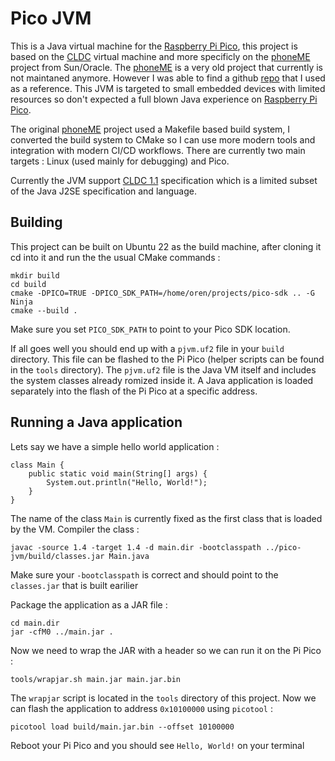 # Pico JVM

This is a Java virtual machine for the [Raspberry Pi Pico](https://www.raspberrypi.com/products/raspberry-pi-pico/), this project is based on the [CLDC](https://en.wikipedia.org/wiki/Connected_Limited_Device_Configuration) virtual machine and more specificly on the [phoneME](https://phonej2me.github.io) project from Sun/Oracle. The [phoneME](https://phonej2me.github.io) is a very old project that currently is not maintaned anymore. However I was able to find a github [repo](https://github.com/magicus/phoneME) that I used as a reference. This JVM is targeted to small embedded devices with limited resources so don't expected a full blown Java experience on [Raspberry Pi Pico](https://www.raspberrypi.com/products/raspberry-pi-pico/).

The original [phoneME](https://phonej2me.github.io) project used a Makefile based build system, I converted the build system to CMake so I can use more modern tools and integration with modern CI/CD workflows. There are currently two main targets : Linux (used mainly for debugging) and Pico.

Currently the JVM support [CLDC 1.1](https://docs.oracle.com/javame/config/cldc/ref-impl/cldc1.1/jsr139/index.html) specification which is a limited subset of the Java  J2SE specification and language.

## Building

This project can be built on Ubuntu 22 as the build machine, after cloning it cd into it and run the the usual CMake commands :

```
mkdir build
cd build
cmake -DPICO=TRUE -DPICO_SDK_PATH=/home/oren/projects/pico-sdk .. -G Ninja
cmake --build .
```

Make sure you set `PICO_SDK_PATH` to point to your Pico SDK location.

If all goes well you should end up with a `pjvm.uf2` file in your `build` directory. This file can be flashed to the Pi Pico (helper scripts can be found in the `tools` directory). The `pjvm.uf2` file is the Java VM itself and includes the system classes already romized inside it. A Java application is loaded separately into the flash of the Pi Pico at a specific address.

## Running a Java application

Lets say we have a simple hello world application :

```
class Main {
    public static void main(String[] args) {
        System.out.println("Hello, World!"); 
    }
}
```

The name of the class `Main` is currently fixed as the first class that is loaded by the VM. Compiler the class :

`javac -source 1.4 -target 1.4 -d main.dir -bootclasspath ../pico-jvm/build/classes.jar Main.java`

Make sure your `-bootclasspath` is correct and should point to the `classes.jar` that is built earilier

Package the application as a JAR file :

```
cd main.dir
jar -cfM0 ../main.jar .
```

Now we need to wrap the JAR with a header so we can run it on the Pi Pico :

`tools/wrapjar.sh main.jar main.jar.bin`

The `wrapjar` script is located in the `tools` directory of this project. Now we can flash the application to address `0x10100000` using `picotool` :

`picotool load build/main.jar.bin --offset 10100000`

Reboot your Pi Pico and you should see `Hello, World!` on your terminal
